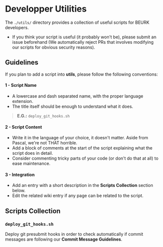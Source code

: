 # Developper Utilities
The `./utils/` directory provides a collection of useful scripts for
BEURK developers.

  * If you think your script is useful (it probably won't be),
    please submit an issue beforehand (We automatically reject PRs
    that involves modifying our scripts for obvious security reasons).

## Guidelines
If you plan to add a script into **utils**, please follow the following
conventions:

#### 1 - Script Name
  * A lowercase and dash separated name, with the proper language extension.
  * The title itself should be enough to understand what it does.
  > **E.G.:** `deploy_git_hooks.sh`

#### 2 - Script Content
  * Write it in the language of your choice, it doesn't matter. Aside from
    Pascal, we're not THAT horrible.
  * Add a block of comments at the start of the script explaining
    what the script does in detail.
  * Consider commenting tricky parts of your code (or don't do that
    at all) to ease maintenance.

#### 3 - Integration
  * Add an entry with a short description in the **Scripts Collection**
    section below.
  * Edit the related wiki entry if any page can be related to the
    script.

## Scripts Collection

### `deploy_git_hooks.sh`
Deploy git presubmit hooks in order to check automatically if
commit messages are following our **Commit Message Guidelines**.
